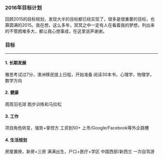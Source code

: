 ### 2016年目标计划

回顾2015的目标规划，发现大半的目标都已经实现了，很多是很重要的目标，也算圆满的2015。我在想，这么多年，冥冥之中一定有人在看着我的梦想，列出来的不管困难多大，都让我心想事成，在这里说声谢谢。

### 目标

----------

#### 1. 长期发展
雅思考试过7分，澳洲移民提上日程，开始准备
阅读30本书，心理学，物理学，数学方向

#### 2. 健康
周周羽毛球
跑步训练和马拉松

#### 3. 工作
项目角色转变，强势+掌控方
工资到50+
上市/Google/Facebook等外企跳槽

#### 4. 生活规划
房屋置换，新房+三房
满满出生，户口+医疗+学区
中国西部/新西兰 一次自驾游

